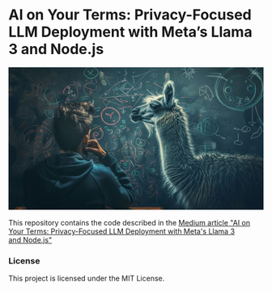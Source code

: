 # AI on Your Terms: Privacy-Focused LLM Deployment with Meta’s Llama 3 and Node.js

![AI Agent](cover.jpg)

This repository contains the code described in the [Medium article "AI on Your Terms: Privacy-Focused LLM Deployment with Meta's Llama 3 and Node.js"](https://medium.com/@pkalkman) 

### License

This project is licensed under the MIT License.
